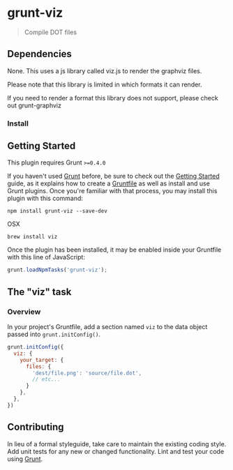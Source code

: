 # grunt-viz

> Compile DOT files

## Dependencies

None. This uses a js library called viz.js to render the graphviz files.

Please note that this library is limited in which formats it can render.

If you need to render a format this library does not support, please check out grunt-graphviz

### Install

## Getting Started
This plugin requires Grunt `>=0.4.0`

If you haven't used [Grunt](http://gruntjs.com/) before, be sure to check out the [Getting Started](http://gruntjs.com/getting-started) guide, as it explains how to create a [Gruntfile](http://gruntjs.com/sample-gruntfile) as well as install and use Grunt plugins. Once you're familiar with that process, you may install this plugin with this command:

```shell
npm install grunt-viz --save-dev
```

OSX
```shell
brew install viz
```

Once the plugin has been installed, it may be enabled inside your Gruntfile with this line of JavaScript:

```js
grunt.loadNpmTasks('grunt-viz');
```

## The "viz" task

### Overview
In your project's Gruntfile, add a section named `viz` to the data object passed into `grunt.initConfig()`.

```js
grunt.initConfig({
  viz: {
    your_target: {
      files: {
        'dest/file.png': 'source/file.dot',
        // etc...
      }
    },
  },
})
```

## Contributing
In lieu of a formal styleguide, take care to maintain the existing coding style. Add unit tests for any new or changed functionality. Lint and test your code using [Grunt](http://gruntjs.com/).
